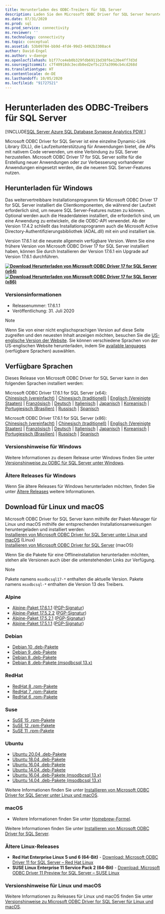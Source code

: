 ```yaml
---
title: Herunterladen des ODBC-Treibers für SQL Server
description: Laden Sie den Microsoft ODBC Driver for SQL Server herunter, um Anwendungen mit nativem Code zu entwickeln, die eine Verbindung mit SQL Server und Azure SQL-Datenbank herstellen.
ms.date: 07/31/2020
ms.prod: sql
ms.prod_service: connectivity
ms.reviewer: ''
ms.technology: connectivity
ms.topic: conceptual
ms.assetid: 53b09784-bb9d-4fd4-99d3-0492b3308ac4
author: David-Engel
ms.author: v-daenge
ms.openlocfilehash: b1f77ce4eb0b329fdb6911bd38f6e120e4ff7d3d
ms.sourcegitcommit: c7f40918dc3ecdb0ed2ef5c237a3996cb4cd268d
ms.translationtype: HT
ms.contentlocale: de-DE
ms.lasthandoff: 10/05/2020
ms.locfileid: "91727521"
---
```

# <a name="download-odbc-driver-for-sql-server"></a>Herunterladen des ODBC-Treibers für SQL Server

[!INCLUDE[SQL Server Azure SQL Database Synapse Analytics PDW ](../../includes/applies-to-version/sql-asdb-asdbmi-asa-pdw.md)]

Microsoft ODBC Driver for SQL Server ist eine einzelne Dynamic-Link Library (DLL), die Laufzeitunterstützung für Anwendungen bietet, die APIs mit nativem Code verwenden, um eine Verbindung zu SQL Server herzustellen. Microsoft ODBC Driver 17 for SQL Server sollte für die Erstellung neuer Anwendungen oder zur Verbesserung vorhandener Anwendungen eingesetzt werden, die die neueren SQL Server-Features nutzen.

## <a name="download-for-windows"></a>Herunterladen für Windows

Das weitervertreibbare Installationsprogramm für Microsoft ODBC Driver 17 for SQL Server installiert die Clientkomponenten, die während der Laufzeit erforderlich sind, um neuere SQL Server-Features nutzen zu können. Optional werden auch die Headerdateien installiert, die erforderlich sind, um eine Anwendung zu entwickeln, die die ODBC-API verwendet. Ab der Version 17.4.2 schließt das Installationsprogramm auch die Microsoft Active Directory-Authentifizierungsbibliothek (ADAL.dll) mit ein und installiert sie.

Version 17.6.1 ist die neueste allgemein verfügbare Version. Wenn Sie eine frühere Version von Microsoft ODBC Driver 17 for SQL Server installiert haben, können Sie durch Installieren der Version 17.6.1 ein Upgrade auf Version 17.6.1 durchführen.

**[![Download](../../ssms/media/download-icon.png) Herunterladen von Microsoft ODBC Driver 17 for SQL Server (x64)](https://go.microsoft.com/fwlink/?linkid=2137027)**  
**[![Download](../../ssms/media/download-icon.png) Herunterladen von Microsoft ODBC Driver 17 for SQL Server (x86)](https://go.microsoft.com/fwlink/?linkid=2137028)**  

### <a name="version-information"></a>Versionsinformationen

- Releasenummer: 17.6.1.1
- Veröffentlichung: 31. Juli 2020

> [!Note]
> Wenn Sie von einer nicht englischsprachigen Version auf diese Seite zugreifen und den neuesten Inhalt anzeigen möchten, besuchen Sie die [US-englische Version der Website](). Sie können verschiedene Sprachen von der US-englischen Website herunterladen, indem Sie [available languages](#available-languages) (verfügbare Sprachen) auswählen.

## <a name="available-languages"></a>Verfügbare Sprachen

Dieses Release von Microsoft ODBC Driver for SQL Server kann in den folgenden Sprachen installiert werden:

Microsoft ODBC Driver 17.6.1 for SQL Server (x64):  
[Chinesisch (vereinfacht)](https://go.microsoft.com/fwlink/?linkid=2137027&clcid=0x804) | [Chinesisch (traditionell)](https://go.microsoft.com/fwlink/?linkid=2137027&clcid=0x404) | [Englisch (Vereinigte Staaten)](https://go.microsoft.com/fwlink/?linkid=2137027&clcid=0x409) | [Französisch](https://go.microsoft.com/fwlink/?linkid=2137027&clcid=0x40c) | [Deutsch](https://go.microsoft.com/fwlink/?linkid=2137027&clcid=0x407) | [Italienisch](https://go.microsoft.com/fwlink/?linkid=2137027&clcid=0x410) | [Japanisch](https://go.microsoft.com/fwlink/?linkid=2137027&clcid=0x411) | [Koreanisch](https://go.microsoft.com/fwlink/?linkid=2137027&clcid=0x412) | [Portugiesisch (Brasilien)](https://go.microsoft.com/fwlink/?linkid=2137027&clcid=0x416) | [Russisch](https://go.microsoft.com/fwlink/?linkid=2137027&clcid=0x419) | [Spanisch](https://go.microsoft.com/fwlink/?linkid=2137027&clcid=0x40a)

Microsoft ODBC Driver 17.6.1 for SQL Server (x86):  
[Chinesisch (vereinfacht)](https://go.microsoft.com/fwlink/?linkid=2137028&clcid=0x804) | [Chinesisch (traditionell)](https://go.microsoft.com/fwlink/?linkid=2137028&clcid=0x404) | [Englisch (Vereinigte Staaten)](https://go.microsoft.com/fwlink/?linkid=2137028&clcid=0x409) | [Französisch](https://go.microsoft.com/fwlink/?linkid=2137028&clcid=0x40c) | [Deutsch](https://go.microsoft.com/fwlink/?linkid=2137028&clcid=0x407) | [Italienisch](https://go.microsoft.com/fwlink/?linkid=2137028&clcid=0x410) | [Japanisch](https://go.microsoft.com/fwlink/?linkid=2137028&clcid=0x411) | [Koreanisch](https://go.microsoft.com/fwlink/?linkid=2137028&clcid=0x412) | [Portugiesisch (Brasilien)](https://go.microsoft.com/fwlink/?linkid=2137028&clcid=0x416) | [Russisch](https://go.microsoft.com/fwlink/?linkid=2137028&clcid=0x419) | [Spanisch](https://go.microsoft.com/fwlink/?linkid=2137028&clcid=0x40a)

### <a name="release-notes-for-windows"></a>Versionshinweise für Windows

Weitere Informationen zu diesem Release unter Windows finden Sie unter [Versionshinweise zu ODBC für SQL Server unter Windows](windows\release-notes-odbc-sql-server-windows.md).

### <a name="previous-releases-for-windows"></a>Ältere Releases für Windows

Wenn Sie ältere Releases für Windows herunterladen möchten, finden Sie unter [Ältere Releases](windows\release-notes-odbc-sql-server-windows.md#previous-releases) weitere Informationen.

## <a name="download-for-linux-and-macos"></a>Download für Linux und macOS

Microsoft ODBC Driver for SQL Server kann mithilfe der Paket-Manager für Linux und macOS mithilfe der entsprechenden Installationsanweisungen heruntergeladen und installiert werden:  
[Installieren von Microsoft ODBC Driver for SQL Server unter Linux und macOS](linux-mac\installing-the-microsoft-odbc-driver-for-sql-server.md) (Linux)  
[Installieren von Microsoft ODBC Driver for SQL Server](linux-mac\install-microsoft-odbc-driver-sql-server-macos.md) (macOS)  

Wenn Sie die Pakete für eine Offlineinstallation herunterladen möchten, stehen alle Versionen auch über die untenstehenden Links zur Verfügung.

> [!Note]
> Pakete namens `msodbcsql17-*` enthalten die aktuelle Version. Pakete namens `msodbcsql-*` enthalten die Version 13 des Treibers.

### <a name="alpine"></a>Alpine

- [Alpine-Paket 17.6.1.1](https://download.microsoft.com/download/e/4/e/e4e67866-dffd-428c-aac7-8d28ddafb39b/msodbcsql17_17.6.1.1-1_amd64.apk) ([PGP-Signatur](https://download.microsoft.com/download/e/4/e/e4e67866-dffd-428c-aac7-8d28ddafb39b/msodbcsql17_17.6.1.1-1_amd64.sig))
- [Alpine-Paket 17.5.2.2](https://download.microsoft.com/download/e/4/e/e4e67866-dffd-428c-aac7-8d28ddafb39b/msodbcsql17_17.5.2.2-1_amd64.apk) ([PGP-Signatur](https://download.microsoft.com/download/e/4/e/e4e67866-dffd-428c-aac7-8d28ddafb39b/msodbcsql17_17.5.2.2-1_amd64.sig))
- [Alpine-Paket 17.5.2.1](https://download.microsoft.com/download/e/4/e/e4e67866-dffd-428c-aac7-8d28ddafb39b/msodbcsql17_17.5.2.1-1_amd64.apk) ([PGP-Signatur](https://download.microsoft.com/download/e/4/e/e4e67866-dffd-428c-aac7-8d28ddafb39b/msodbcsql17_17.5.2.1-1_amd64.sig))
- [Alpine-Paket 17.5.1.1](https://download.microsoft.com/download/e/4/e/e4e67866-dffd-428c-aac7-8d28ddafb39b/msodbcsql17_17.5.1.1-1_amd64.apk) ([PGP-Signatur](https://download.microsoft.com/download/e/4/e/e4e67866-dffd-428c-aac7-8d28ddafb39b/msodbcsql17_17.5.1.1-1_amd64.sig))

### <a name="debian"></a>Debian

- [Debian 10 .deb-Pakete](https://packages.microsoft.com/debian/10/prod/pool/main/m/msodbcsql17/)
- [Debian 9 .deb-Pakete](https://packages.microsoft.com/debian/9/prod/pool/main/m/msodbcsql17/)
- [Debian 8 .deb-Pakete](https://packages.microsoft.com/debian/8/prod/pool/main/m/msodbcsql17/)
- [Debian 8 .deb-Pakete (msodbcsql 13.x)](https://packages.microsoft.com/debian/8/prod/pool/main/m/msodbcsql/)

### <a name="redhat"></a>RedHat

- [RedHat 8 .rpm-Pakete](https://packages.microsoft.com/rhel/8/prod/)
- [RedHat 7 .rpm-Pakete](https://packages.microsoft.com/rhel/7/prod/)
- [RedHat 6 .rpm-Pakete](https://packages.microsoft.com/rhel/6/prod/)

### <a name="suse"></a>Suse

- [SuSE 15 .rpm-Pakete](https://packages.microsoft.com/sles/15/prod/)
- [SuSE 12 .rpm-Pakete](https://packages.microsoft.com/sles/12/prod/)
- [SuSE 11 .rpm-Pakete](https://packages.microsoft.com/sles/11/prod/)

### <a name="ubuntu"></a>Ubuntu

- [Ubuntu 20.04 .deb-Pakete](https://packages.microsoft.com/ubuntu/20.04/prod/pool/main/m/msodbcsql17/)
- [Ubuntu 18.04 .deb-Pakete](https://packages.microsoft.com/ubuntu/18.04/prod/pool/main/m/msodbcsql17/)
- [Ubuntu 16.04 .deb-Pakete](https://packages.microsoft.com/ubuntu/16.04/prod/pool/main/m/msodbcsql17/)
- [Ubuntu 14.04 .deb-Pakete](https://packages.microsoft.com/ubuntu/14.04/prod/pool/main/m/msodbcsql17/)
- [Ubuntu 16.04 .deb-Pakete (msodbcsql 13.x)](https://packages.microsoft.com/ubuntu/16.04/prod/pool/main/m/msodbcsql/)
- [Ubuntu 14.04 .deb-Pakete (msodbcsql 13.x)](https://packages.microsoft.com/ubuntu/14.04/prod/pool/main/m/msodbcsql/)

Weitere Informationen finden Sie unter [Installieren von Microsoft ODBC Driver for SQL Server unter Linux und macOS](linux-mac/installing-the-microsoft-odbc-driver-for-sql-server.md).

### <a name="macos"></a>macOS

- Weitere Informationen finden Sie unter [Homebrew-Formel](https://github.com/Microsoft/homebrew-mssql-release).

Weitere Informationen finden Sie unter [Installieren von Microsoft ODBC Driver for SQL Server](linux-mac/install-microsoft-odbc-driver-sql-server-macos.md).

### <a name="older-linux-releases"></a>Ältere Linux-Releases

- **Red Hat Enterprise Linux 5 und 6 (64-Bit)**  - [Download: Microsoft ODBC Driver 11 for SQL Server – Red Hat Linux](https://go.microsoft.com/fwlink/?LinkId=267321)  
- **SUSE Linux Enterprise 11 Service Pack 2 (64-Bit)**  - [Download: Microsoft ODBC Driver 11 Preview for SQL Server – SUSE Linux](https://go.microsoft.com/fwlink/?LinkId=264916)

### <a name="release-notes-for-linux-and-macos"></a>Versionshinweise für Linux und macOS

Weitere Informationen zu Releases für Linux und macOS finden Sie unter [Versionshinweise zu Microsoft ODBC Driver for SQL Server für Linux und macOS](linux-mac\release-notes-odbc-sql-server-linux-mac.md).
